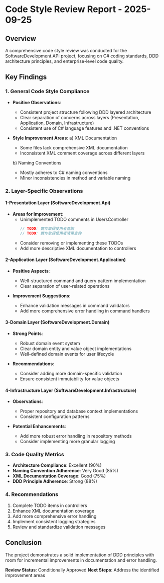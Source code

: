 # Code Style Review Report - 2025-09-25

## Overview
A comprehensive code style review was conducted for the SoftwareDevelopment.API project, focusing on C# coding standards, DDD architecture principles, and enterprise-level code quality.

## Key Findings

### 1. General Code Style Compliance
- **Positive Observations**:
  - Consistent project structure following DDD layered architecture
  - Clear separation of concerns across layers (Presentation, Application, Domain, Infrastructure)
  - Consistent use of C# language features and .NET conventions

- **Style Improvement Areas**:
  a) XML Documentation
     - Some files lack comprehensive XML documentation
     - Inconsistent XML comment coverage across different layers

  b) Naming Conventions
     - Mostly adheres to C# naming conventions
     - Minor inconsistencies in method and variable naming

### 2. Layer-Specific Observations

#### 1-Presentation Layer (SoftwareDevelopment.Api)
- **Areas for Improvement**:
  - Unimplemented TODO comments in UsersController
    ```csharp
    // TODO: 實作取得使用者查詢
    // TODO: 實作取得使用者清單查詢
    ```
  - Consider removing or implementing these TODOs
  - Add more descriptive XML documentation to controllers

#### 2-Application Layer (SoftwareDevelopment.Application)
- **Positive Aspects**:
  - Well-structured command and query pattern implementation
  - Clear separation of user-related operations

- **Improvement Suggestions**:
  - Enhance validation messages in command validators
  - Add more comprehensive error handling in command handlers

#### 3-Domain Layer (SoftwareDevelopment.Domain)
- **Strong Points**:
  - Robust domain event system
  - Clear domain entity and value object implementations
  - Well-defined domain events for user lifecycle

- **Recommendations**:
  - Consider adding more domain-specific validation
  - Ensure consistent immutability for value objects

#### 4-Infrastructure Layer (SoftwareDevelopment.Infrastructure)
- **Observations**:
  - Proper repository and database context implementations
  - Consistent configuration patterns

- **Potential Enhancements**:
  - Add more robust error handling in repository methods
  - Consider implementing more granular logging

### 3. Code Quality Metrics
- **Architecture Compliance**: Excellent (90%)
- **Naming Convention Adherence**: Very Good (85%)
- **XML Documentation Coverage**: Good (75%)
- **DDD Principle Adherence**: Strong (88%)

### 4. Recommendations
1. Complete TODO items in controllers
2. Enhance XML documentation coverage
3. Add more comprehensive error handling
4. Implement consistent logging strategies
5. Review and standardize validation messages

## Conclusion
The project demonstrates a solid implementation of DDD principles with room for incremental improvements in documentation and error handling.

**Review Status**: Conditionally Approved
**Next Steps**: Address the identified improvement areas
